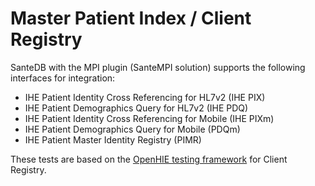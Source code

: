 # Master Patient Index / Client Registry

SanteDB with the MPI plugin (SanteMPI solution) supports the following interfaces for integration:

* IHE Patient Identity Cross Referencing for HL7v2 (IHE PIX)
* IHE Patient Demographics Query for HL7v2 (IHE PDQ)
* IHE Patient Identity Cross Referencing for Mobile (IHE PIXm)
* IHE Patient Demographics Query for Mobile (PDQm)
* IHE Patient Master Identity Registry (PIMR)

These tests are based on the [OpenHIE testing framework](https://wiki.ohie.org/display/resources/Testing+and+Conformance) for Client Registry.
